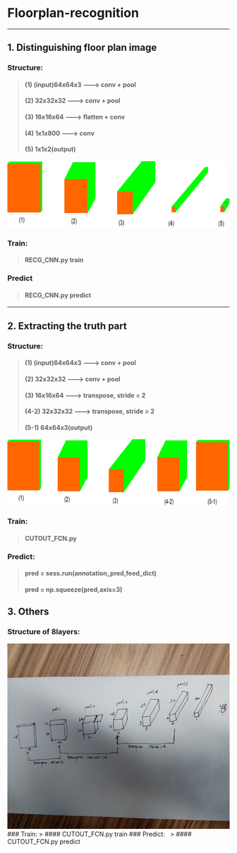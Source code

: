Floorplan-recognition
==============================
------------------------------

## 1. Distinguishing floor plan image
### Structure:  
> #### (1) (input)64x64x3 ---> conv + pool  
> #### (2) 32x32x32 ---> conv + pool  
> #### (3) 16x16x64 ---> flatten + conv  
> #### (4) 1x1x800 ---> conv
> #### (5) 1x1x2(output)  
<div align = left><img width='700' height='150' src='https://github.com/Menglinucas/Floorplan-recognition/blob/master/RECG_CNN_structure.jpg'></div>  

### Train:  
> #### RECG_CNN.py train  
### Predict
> #### RECG_CNN.py predict
------------------------------

## 2. Extracting the truth part  
### Structure:  
> #### (1) (input)64x64x3 ---> conv + pool  
> #### (2) 32x32x32 ---> conv + pool  
> #### (3) 16x16x64 ---> transpose, stride = 2  
> #### (4-2) 32x32x32 ---> transpose, stride = 2  
> #### (5-1) 64x64x3(output)
<div align = left><img width='700' height='150' src='https://github.com/Menglinucas/Floorplan-recognition/blob/master/CUTOUT_FCN_structure.jpg'></div>  

### Train:  
> #### CUTOUT_FCN.py  
### Predict:  
> #### pred = sess.run(annotation_pred,feed_dict)  
> #### pred = np.squeeze(pred,axis=3)  

## 3. Others  
### Structure of 8layers:  
<div align = left><img width='700' height='420' src='https://github.com/Menglinucas/Floorplan-recognition/blob/master/CNN+FCN.jpg'></div>
### Train:  
> #### CUTOUT_FCN.py train  
### Predict:  
> #### CUTOUT_FCN.py predict  
